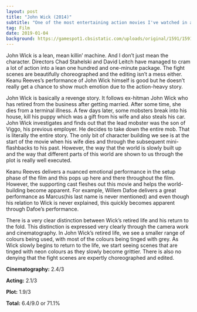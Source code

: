 ```yaml
---
layout: post
title: "John Wick (2014)"
subtitle: "One of the most entertaining action movies I've watched in a long, long time"
tag: Film
date: 2019-01-04
background: https://gamespot1.cbsistatic.com/uploads/original/1591/15918215/3523383-john%20wick.jpg
---
```

John Wick is a lean, mean killin’ machine. And I don’t just mean the character. Directors Chad Stahelski and David Leitch have managed to cram a lot of action into a lean one hundred and one-minute package. The fight scenes are beautifully choreographed and the editing isn’t a mess either. Keanu Reeves’s performance of John Wick himself is good but he doesn’t really get a chance to show much emotion due to the action-heavy story.

John Wick is basically a revenge story. It follows ex-hitman John Wick who has retired from the business after getting married. After some time, she dies from a terminal illness. A few days later, some mobsters break into his house, kill his puppy which was a gift from his wife and also steals his car. John Wick investigates and finds out that the lead mobster was the son of Viggo, his previous employer. He decides to take down the entire mob. That is literally the entire story. The only bit of character building we see is at the start of the movie when his wife dies and through the subsequent mini-flashbacks to his past. However, the way that the world is slowly built up and the way that different parts of this world are shown to us through the plot is really well executed.

Keanu Reeves delivers a nuanced emotional performance in the setup phase of the film and this pops up here and there throughout the film. However, the supporting cast fleshes out this movie and helps the world-building become apparent. For example, Willem Dafoe delivers a great performance as Marcus(his last name is never mentioned) and even though his relation to Wick is never explained, this quickly becomes apparent through Dafoe’s performance.

There is a very clear distinction between Wick’s retired life and his return to the fold. This distinction is expressed very clearly through the camera work and cinematography. In John Wick’s retired life, we see a smaller range of colours being used, with most of the colours being tinged with grey. As Wick slowly begins to return to the life, we start seeing scenes that are tinged with neon colours as they slowly become grittier. There is also no denying that the fight scenes are expertly choreographed and edited.

**Cinematography:** 2.4/3

**Acting:** 2.1/3

**Plot:** 1.9/3

**Total:** 6.4/9.0 or 71.1%